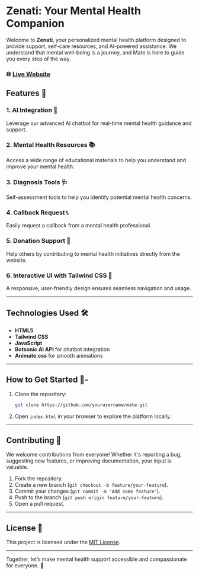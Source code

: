 
# Zenati: Your Mental Health Companion 

Welcome to **Zenati**, your personalized mental health platform designed to provide support, self-care resources, and AI-powered assistance. We understand that mental well-being is a journey, and Mate is here to guide you every step of the way. 

### 🌐 [Live Website](https://mate.netlify.app/)

## Features 🚀

### 1. **AI Integration** 🤖  
Leverage our advanced AI chatbot for real-time mental health guidance and support.

### 2. **Mental Health Resources** 📚  
Access a wide range of educational materials to help you understand and improve your mental health.

### 3. **Diagnosis Tools** 🩺  
Self-assessment tools to help you identify potential mental health concerns.

### 4. **Callback Request** 📞  
Easily request a callback from a mental health professional.

### 5. **Donation Support** 💝  
Help others by contributing to mental health initiatives directly from the website.

### 6. **Interactive UI with Tailwind CSS** 🎨  
A responsive, user-friendly design ensures seamless navigation and usage.

---

## Technologies Used 🛠️

- **HTML5**
- **Tailwind CSS**
- **JavaScript**
- **Botsonic AI API** for chatbot integration
- **Animate.css** for smooth animations

---

## How to Get Started 🏁-

1. Clone the repository:
   ```bash
   git clone https://github.com/yourusername/mate.git
   ```

2. Open `index.html` in your browser to explore the platform locally.

---

## Contributing 🤝

We welcome contributions from everyone! Whether it's reporting a bug, suggesting new features, or improving documentation, your input is valuable.

1. Fork the repository.
2. Create a new branch (`git checkout -b feature/your-feature`).
3. Commit your changes (`git commit -m 'Add some feature'`).
4. Push to the branch (`git push origin feature/your-feature`).
5. Open a pull request.

---

## License 📄

This project is licensed under the [MIT License](LICENSE).

---

Together, let’s make mental health support accessible and compassionate for everyone. 💚



